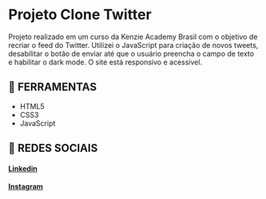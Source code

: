 # Projeto Clone Twitter
Projeto realizado em um curso da Kenzie Academy Brasil com o objetivo de recriar o feed do Twitter. Utilizei o JavaScript para criação de novos tweets, desabilitar o botão de enviar até que o usuário preencha o campo de texto e habilitar o dark mode. O site está responsivo e acessível. 

## 🔨 FERRAMENTAS
- HTML5
- CSS3
- JavaScript

## 📱 REDES SOCIAIS
#### [Linkedin](https://www.linkedin.com/in/matheusfelipetp/)

#### [Instagram](https://www.instagram.com/matheusfelipetp/)